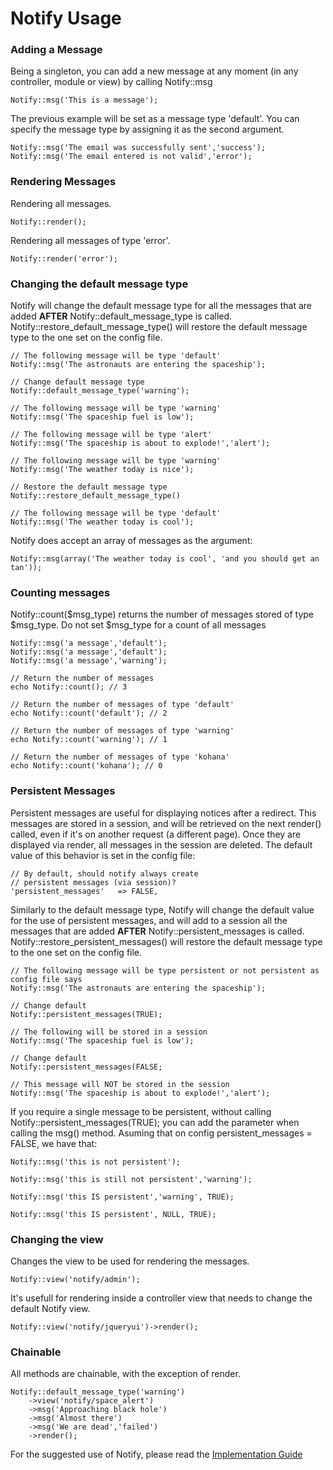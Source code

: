 # Notify Usage

### Adding a Message

Being a singleton, you can add a new message at any moment (in any controller, module or view) by calling Notify::msg

	Notify::msg('This is a message');

The previous example will be set as a message type 'default'. You can specify the message type by assigning it as the second argument.

	Notify::msg('The email was successfully sent','success');
	Notify::msg('The email entered is not valid','error');


### Rendering Messages

Rendering all messages.

	Notify::render();

Rendering all messages of type 'error'.

	Notify::render('error');
	
### Changing the default message type

Notify will change the default message type for all the messages that are added **AFTER** Notify::default_message_type is called.
Notify::restore_default_message_type() will restore the default message type to the one set on the config file.

	// The following message will be type 'default'
	Notify::msg('The astronauts are entering the spaceship');
	
	// Change default message type
	Notify::default_message_type('warning');
	
	// The following message will be type 'warning'
	Notify::msg('The spaceship fuel is low');
	
	// The following message will be type 'alert'
	Notify::msg('The spaceship is about to explode!','alert');
	
	// The following message will be type 'warning'
	Notify::msg('The weather today is nice');
	
	// Restore the default message type
	Notify::restore_default_message_type()
	
	// The following message will be type 'default'
	Notify::msg('The weather today is cool');


Notify does accept an array of messages as the argument:

	Notify::msg(array('The weather today is cool', 'and you should get an tan'));


### Counting messages

Notify::count($msg_type) returns the number of messages stored of type $msg_type. Do not set $msg_type for a count of all messages

	
	Notify::msg('a message','default');
	Notify::msg('a message','default');
	Notify::msg('a message','warning');	
	
	// Return the number of messages
	echo Notify::count(); // 3
	
	// Return the number of messages of type 'default'
	echo Notify::count('default'); // 2

	// Return the number of messages of type 'warning'
	echo Notify::count('warning'); // 1

	// Return the number of messages of type 'kohana'
	echo Notify::count('kohana'); // 0


### Persistent Messages

Persistent messages are useful for displaying notices after a redirect. This messages are stored in a session, and will be retrieved on the next render() called, even if it's on another request (a different page). Once they are displayed via render, all messages in the session are deleted.
The default value of this behavior is set in the config file:

		
	// By default, should notify always create 
	// persistent messages (via session)?
	'persistent_messages'	=> FALSE,

Similarly to the default message type, Notify will change the default value for the use of persistent messages, and will add to a session all the messages that are added **AFTER** Notify::persistent_messages is called.
Notify::restore_persistent_messages() will restore the default message type to the one set on the config file.

	// The following message will be type persistent or not persistent as config file says
	Notify::msg('The astronauts are entering the spaceship');
	
	// Change default
	Notify::persistent_messages(TRUE);
	
	// The following will be stored in a session
	Notify::msg('The spaceship fuel is low');
	
	// Change default
	Notify::persistent_messages(FALSE;

	// This message will NOT be stored in the session
	Notify::msg('The spaceship is about to explode!','alert');


If you require a single message to be persistent, without calling Notify::persistent_messages(TRUE); you can add the parameter when calling the msg() method. Asuming that on config persistent_messages = FALSE, we have that:

	Notify::msg('this is not persistent');
	
	Notify::msg('this is still not persistent','warning');
	
	Notify::msg('this IS persistent','warning', TRUE);
	
	Notify::msg('this IS persistent', NULL, TRUE);


### Changing the view

Changes the view to be used for rendering the messages.

	Notify::view('notify/admin');

It's usefull for rendering inside a controller view that needs to change the default Notify view.

	Notify::view('notify/jqueryui')->render();


### Chainable

All methods are chainable, with the exception of render.

	Notify::default_message_type('warning')
		->view('notify/space_alert')
		->msg('Approaching black hole')
		->msg('Almost there')
		->msg('We are dead','failed')
		->render();


For the suggested use of Notify, please read the [Implementation Guide](notify.implementation)
